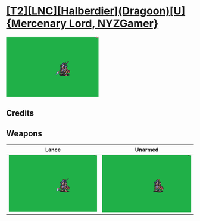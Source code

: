 # [\[T2\]\[LNC\]\[Halberdier\]\(Dragoon\)\[U\]{Mercenary Lord, NYZGamer}](./%5BT2%5D%5BLNC%5D%5BHalberdier%5D(Dragoon)%5BU%5D%7BMercenary%20Lord,%20NYZGamer%7D)

<img src="./2.%20Lance/Lance_000.png" alt="[T2][LNC][Halberdier](Dragoon)[U]{Mercenary Lord, NYZGamer} standing" />

## Credits



## Weapons


|Lance |Unarmed |
|  :---: | :---: |
| <img alt="Lance animation" src="./2.%20Lance/Lance.gif" /> | <img alt="Unarmed animation" src="./8.%20Unarmed/Unarmed.gif" /> |
